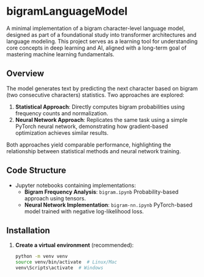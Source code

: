 # bigramLanguageModel

A minimal implementation of a bigram character-level language model, designed as part of a foundational study into transformer architectures and language modeling. This project serves as a learning tool for understanding core concepts in deep learning and AI, aligned with a long-term goal of mastering machine learning fundamentals.

## Overview

The model generates text by predicting the next character based on bigram (two consecutive characters) statistics. Two approaches are explored:
1. **Statistical Approach**: Directly computes bigram probabilities using frequency counts and normalization.
2. **Neural Network Approach**: Replicates the same task using a simple PyTorch neural network, demonstrating how gradient-based optimization achieves similar results.

Both approaches yield comparable performance, highlighting the relationship between statistical methods and neural network training.

## Code Structure

- Jupyter notebooks containing implementations: 
  - **Bigram Frequency Analysis**: `bigram.ipynb` Probability-based approach using tensors.
  - **Neural Network Implementation**: `bigram-nn.ipynb` PyTorch-based model trained with negative log-likelihood loss.

## Installation

1. **Create a virtual environment** (recommended):
   ```bash
   python -m venv venv
   source venv/bin/activate  # Linux/Mac
   venv\Scripts\activate  # Windows